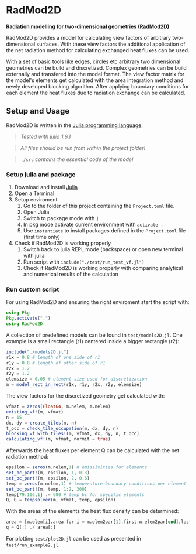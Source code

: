 # RadMod2D

**Radiation modelling for two-dimensional geometries (RadMod2D)**

RadMod2D provides a model for calculating view factors of arbitrary two-dimensional surfaces. With these view factors the additional application of the net radiation method for calculating exchanged heat fluxes can be used.

With a set of basic tools like edges, circles etc arbitrary two dimensional geometries can be build and discretized. Complex geometries can be build externally and transfered into the model format. The view factor matrix for the model's elements get calculated with the area integration method and newly developed blocking algorithm. After applying boundary conditions for each element the heat fluxes due to radiation exchange can be calculated.

## Setup and Usage

RadMod2D is written in the [Julia programming language](https://julialang.org/).

> _Tested with julia 1.6.1_

> _All files should be run from within the project folder!_

> `./src` _contains the essential code of the model_

### Setup julia and package

1. Download and install [Julia](https://julialang.org/)
2. Open a Terminal
3. Setup enviroment
    1. Go to the folder of this project containing the `Project.toml` file.
    2. Open Julia
    3. Switch to package mode with  `]`
    4. In pkg mode activate current environment with `activate .`
    5. Use `instantiate` to install packages defined in the `Project.toml` file (first time only)
4. Check if RadMod2D is working properly
    1. Switch back to julia REPL mode (backspace) or open new terminal with julia
    2. Run script with `include("./test/run_test_vf.jl")`
    3. Check if RadMod2D is working properly with comparing analytical and numerical results of the calculation
### Run custom script

For using RadMod2D and ensuring the right enviroment start the script with:
```julia
using Pkg
Pkg.activate(".")
using RadMod2D
```
A collection of predefined models can be found in `test/models2D.jl`. One example is a small rectangle (r1) centered inside a bigger rectangle (r2):
```julia
include("./models2D.jl")
r1x = 0.8 # length of one side of r1
r1y = 0.8 # length of other side of r1
r2x = 1.2
r2y = 1.2
elemsize = 0.05 # element size used for discretization
m = model_rect_in_rect(r1x, r1y, r2x, r2y, elemsize)
```

The view factors for the discretized geometry get calculated with:
```julia
vfmat = zeros(Float64, m.nelem, m.nelem)
existing_vf!(m, vfmat)
n = 15
dx, dy = create_tiles(m, n)
t_occ = check_tile_occupation(m, dx, dy, n)
blocking_vf_with_tiles!(m, vfmat, dx, dy, n, t_occ)
calculating_vf!(m, vfmat, normit = true)
```

Afterwards the heat fluxes per element Q can be calculated with the net radiation method:
```julia
epsilon = zeros(m.nelem,1) # emissivities for elements
set_bc_part!(m, epsilon, 1, 0.3)
set_bc_part!(m, epsilon, 2, 0.6)
temp = zeros(m.nelem,1) # temperature boundary conditions per element
set_bc_part!(m, temp, 1:2, 300)
temp[79:106,1] .= 600 # temp bc for specific elements
Q, G = tempsolver(m, vfmat, temp, epsilon)
```

With the areas of the elements the heat flux density can be determined:
```julia
area = [m.elem[i].area for i = m.elem2par[1].first:m.elem2par[end].last]
q = Q[:] ./ area[:]
```

For plotting `test/plot2D.jl` can be used as presented in `test/run_example2.jl`.